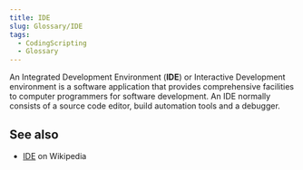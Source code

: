 ```yaml
---
title: IDE
slug: Glossary/IDE
tags:
  - CodingScripting
  - Glossary
---
```


An Integrated Development Environment (**IDE**) or Interactive Development environment is a software application that provides comprehensive facilities to computer programmers for software development. An IDE normally consists of a source code editor, build automation tools and a debugger.

## See also

- [IDE](https://en.wikipedia.org/wiki/Integrated_development_environment) on Wikipedia
